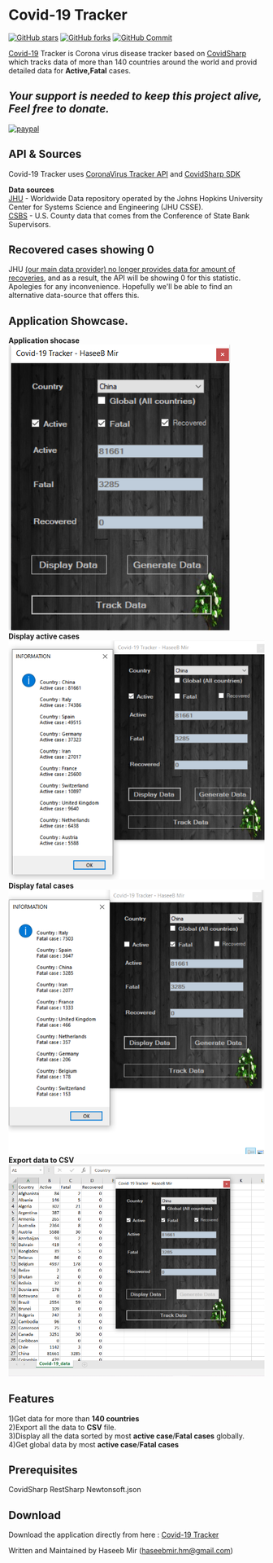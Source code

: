 # Covid-19 Tracker
[![GitHub stars](https://img.shields.io/github/stars/haseeb-heaven/Covid-19-Tracker)](https://github.com/Abdirahiim/covidtrackerapiwrapper/stargazers)
[![GitHub forks](https://img.shields.io/github/forks/haseeb-heaven/Covid-19-Tracker)](https://github.com/Abdirahiim/covidtrackerapiwrapper/network/members)
[![GitHub Commit](https://img.shields.io/badge/Commits-5-blue)](https://github.com/haseeb-heaven/Covid-19-Tracker/network/members)

[Covid-19](https://en.wikipedia.org/wiki/Coronavirus_disease_2019) Tracker is Corona virus disease tracker based on [CovidSharp](https://github.com/ExpDev07/coronavirus-tracker-api)
which tracks data of more than 140 countries around the world and provid detailed data for **Active,Fatal** cases. 

## **_Your support is needed to keep this project alive, Feel free to donate._**
[![paypal](https://www.paypalobjects.com/en_US/i/btn/btn_donateCC_LG.gif)](https://www.paypal.me/AzimD)

## API & Sources
Covid-19 Tracker uses [CoronaVirus Tracker API](https://github.com/ExpDev07/coronavirus-tracker-api) and [CovidSharp SDK](https://github.com/ExpDev07/coronavirus-tracker-api)</br>

**Data sources** </br>
[JHU](https://systems.jhu.edu/research/public-health/ncov/)  - Worldwide Data repository operated by the Johns Hopkins University Center for Systems Science and Engineering (JHU CSSE).</br>
[CSBS](https://www.csbs.org/information-covid-19-coronavirus) - U.S. County data that comes from the Conference of State Bank Supervisors.</br>

## Recovered cases showing 0
JHU [(our main data provider) no longer provides data for amount of recoveries](https://github.com/CSSEGISandData/COVID-19/issues/1250), and as a result, the API will be showing 0 for this statistic. Apolegies for any inconvenience. Hopefully we'll be able to find an alternative data-source that offers this.

## Application Showcase.
**Application shocase**</br>
![covid_app](https://github.com/haseeb-heaven/Covid-19-Tracker/blob/master/resources/covid_app.png?raw=true "") </br>
**Display active cases**</br> 
![disp_active](https://github.com/haseeb-heaven/Covid-19-Tracker/blob/master/resources/covid_app_disp_active.png?raw=true "") </br>
**Display fatal cases**</br> 
![disp_fatal](https://github.com/haseeb-heaven/Covid-19-Tracker/blob/master/resources/covid_app_disp_fatal.png?raw=true "") </br>
**Export data to CSV**</br> 
![covid_app_csv](https://github.com/haseeb-heaven/Covid-19-Tracker/blob/master/resources/covid_app_csv.png?raw=true "") </br>

## Features
1)Get data for more than **140 countries** </br>
2)Export all the data to **CSV** file.  </br>
3)Display all the data sorted by most **active case**/**Fatal cases** globally.  </br>
4)Get global data by most **active case**/**Fatal cases** </br>

## Prerequisites
CovidSharp
RestSharp
Newtonsoft.json

## Download
Download the application directly from here : [Covid-19 Tracker](https://bit.ly/Covid19App)

Written and Maintained by Haseeb Mir (haseebmir.hm@gmail.com)
